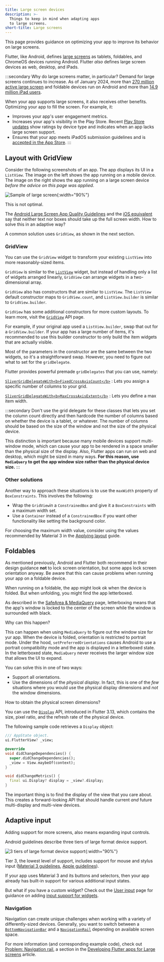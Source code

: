 ```yaml
---
title: Large screen devices
description: >-
  Things to keep in mind when adapting apps
  to large screens.
short-title: Large screens
---
```


<?code-excerpt path-base="ui/adaptive_app_demos"?>

This page provides guidance on optimizing your
app to improve its behavior on large screens.

Flutter, like Android, defines [large screens][] as tablets,
foldables, and ChromeOS devices running Android. Flutter
_also_ defines large screen devices as web, desktop,
and iPads.

:::secondary Why do large screens matter, in particular?
Demand for large screens continues to increase.
As of January 2024,
more than [270 million active large screen][large screens]
and foldable devices run on Android and more than
[14.9 million iPad users][].

When your app supports large screens,
it also receives other benefits.
Optimizing your app to fill the screen.
For example, it:

* Improves your app's user engagement metrics.
* Increases your app's visibility in the Play Store.
  Recent [Play Store updates][] show ratings by
  device type and indicates when an app lacks
  large screen support. 
* Ensures that your app meets iPadOS submission
  guidelines and is [accepted in the App Store][].
:::

[14.9 million iPad users]: https://www.statista.com/statistics/299632/tablet-shipments-apple/
[accepted in the App Store]: {{site.apple-dev}}ipados/submit/
[large screens]: {{site.android-dev}}guide/topics/large-screens/get-started-with-large-screens
[Play Store updates]: {{site.android-dev}}2022/03/helping-users-discover-quality-apps-on.html

## Layout with GridView

Consider the following screenshots of an app.
The app displays its UI in a `ListView`.
The image on the left shows the app running
on a mobile device. The image on the right shows the
app running on a large screen device
_before the advice on this page was applied_.

![Sample of large screen](/assets/images/docs/ui/adaptive-responsive/large-screen.png){:width="90%"}

This is not optimal.

The [Android Large Screen App Quality Guidelines][guidelines]
and the [iOS equivalent][]
say that neither text nor boxes should take up the
full screen width. How to solve this in an adaptive way?

[guidelines]: https://developer.android.com/docs/quality-guidelines/large-screen-app-quality
[iOS equivalent]: {{site.apple-dev}}design/human-interface-guidelines/designing-for-ipados

A common solution uses `GridView`, as shown in the next section.

### GridView

You can use the `GridView` widget to transform
your existing `ListView` into more reasonably-sized items.

`GridView` is similar to the [`ListView`][] widget,
but instead of handling only a list of widgets arranged linearly,
`GridView` can arrange widgets in a two-dimensional array.

`GridView` also has constructors that are similar to `ListView`.
The `ListView` default constructor maps to `GridView.count`,
and `ListView.builder` is similar to `GridView.builder`.

`GridView` has some additional constructors for more custom layouts.
To learn more, visit the [`GridView`][] API page.

[`GridView`]: {{site.api}}flutter/widgets/GridView-class.html
[`ListView`]: {{site.api}}flutter/widgets/ListView-class.html

For example, if your original app used a `ListView.builder`,
swap that out for a `GridView.builder`.
If your app has a large number of items,
it's recommended to use this builder constructor to only
build the item widgets that are actually visible.

Most of the parameters in the constructor are the same between
the two widgets, so it's a straightforward swap.
However, you need to figure out what to set for the `gridDelegate`.

Flutter provides powerful premade `gridDelegates`
that you can use, namely:

[`SliverGridDelegateWith<b>FixedCrossAxisCount</b>`][]
: Lets you assign a specific number of columns to your grid.

[`SliverGridDelegateWith<b>MaxCrossAxisExtent</b>`][] 
: Lets you define a max item width.

[`SliverGridDelegateWith<b>FixedCrossAxisCount</b>`]: {{site.api}}flutter/rendering/SliverGridDelegateWithFixedCrossAxisCount-class.html 
[`SliverGridDelegateWith<b>MaxCrossAxisExtent</b>`]:  {{site.api}}flutter/rendering/SliverGridDelegateWithMaxCrossAxisExtent-class.html

:::secondary
Don't use the grid delegate for these classes that lets
you set the column count directly and then hardcode
the number of columns based on whether the device
is a tablet, or whatever. 
The number of columns should be based on the size of
the window and not the size of the physical device.

This distinction is important because many mobile
devices support multi-window mode, which can
cause your app to be rendered in a space smaller than
the physical size of the display. Also, Flutter apps
can run on web and desktop, which might be sized in many ways.
**For this reason, use `MediaQuery` to get the app window size
rather than the physical device size.**
:::

### Other solutions

Another way to approach these situations is to
use the `maxWidth` property of `BoxConstraints`.
This involves the following:

* Wrap the `GridView`in a `ConstrainedBox` and give
  it a `BoxConstraints` with a maximum width set.
* Use a `Container` instead of a `ConstrainedBox`
  if you want other functionality like setting the
  background color.

For choosing the maximum width value,
consider using the values recommended
by Material 3 in the [Applying layout][] guide.

[Applying layout]: https://m3.material.io/foundations/layout/applying-layout/window-size-classes

## Foldables

As mentioned previously, Android and Flutter both
recommend in their design guidance **not**
to lock screen orientation,
but some apps lock screen orientation anyway.
Be aware that this can cause problems when running your
app on a foldable device.

When running on a foldable, the app might look ok
when the device is folded. But when unfolding,
you might find the app letterboxed.

As described in the [SafeArea & MediaQuery][sa-mq] page,
letterboxing means that the app's window is locked to
the center of the screen while the window is
surrounded with black.

[sa-mq]: /ui/adaptive-responsive/safearea-mediaquery

Why can this happen?

This can happen when using `MediaQuery` to figure out
the window size for yur app. When the device is folded,
orientation is restricted to portrait mode.
Under the hood, `setPreferredOrientations` causes
Android to use a portrait compatibility mode and the app
is displayed in a letterboxed state.
In the letterboxed state, `MediaQuery` never receives
the larger window size that allows the UI to expand.

You can solve this in one of two ways:

* Support all orientations.
* Use the dimensions of the _physical display_.
  In fact, this is one of the _few_ situations where
  you would use the physical display dimensions and
  _not_ the window dimensions.

How to obtain the physical screen dimensions?

You can use the [`Display`][] API, introduced in
Flutter 3.13, which contains the size,
pixel ratio, and the refresh rate of the physical device. 

[`Display`]: https://main-api.flutter.dev/flutter/dart-ui/Display-class.html

The following sample code retrieves a `Display` object:

```dart
/// AppState object.
ui.FlutterView? _view;

@override
void didChangeDependencies() {
  super.didChangeDependencies();
  _view = View.maybeOf(context);
}

void didChangeMetrics() {
  final ui.Display? display = _view?.display;
}
```

The important thing is to find the display of the
view that you care about. This creates a forward-looking
API that should handle current _and_ future multi-display
and multi-view devices.

## Adaptive input

Adding support for more screens, also means
expanding input controls.

Android guidelines describe three tiers of large format device support.

![3 tiers of large format device support](/assets/images/docs/ui/adaptive-responsive/large-screen-guidelines.png){:width="90%"}

Tier 3, the lowest level of support,
includes support for mouse and stylus input
([Material 3 guidelines][m3-guide], [Apple guidelines][]).

If your app uses Material 3 and its buttons and selectors,
then your app already has built-in support for
various additional input states.

But what if you have a custom widget?
Check out the [User input][] page for
guidance on adding
[input support for widgets][].

[Apple guidelines]: {{site.apple-dev}}design/human-interface-guidelines/designing-for-ipados#Best-practices
[input support for widgets]: /ui/adaptive-responsive/input#custom-widgets
[m3-guide]: {{site.android-dev}}docs/quality-guidelines/large-screen-app-quality
[User input]: /ui/adaptive-responsive/input

### Navigation

Navigation can create unique challenges when working with a variety of
differently-sized devices. Generally, you want to switch between
a [`BottomNavigationBar`][] and a [`NavigationRail`] depending on
available screen space.

For more information (and corresponding example code),
check out [Problem: Navigation rail][], a section in the
[Developing Flutter apps for Large screens][article] article.

[article]: {{site.flutter-medium}}developing-flutter-apps-for-large-screens-53b7b0e17f10
[`BottomNavigationBar`]: {{site.api}}flutter/material/BottomNavigationBar-class.html
[`NavigationRail`]: {{site.api}}flutter/material/NavigationRail-class.html
[Problem: Navigation rail]: {{site.flutter-medium}}developing-flutter-apps-for-large-screens-53b7b0e17f10#:~:text=Problem%3A%20Navigation%20rail1

